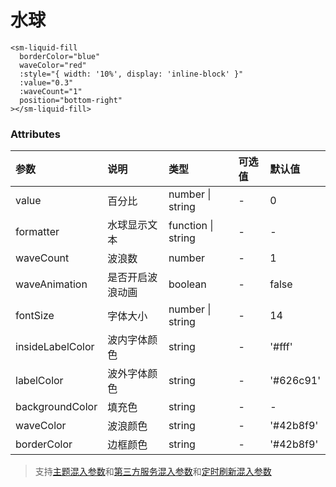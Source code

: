 # 水球

```vue
<sm-liquid-fill
  borderColor="blue"
  waveColor="red"
  :style="{ width: '10%', display: 'inline-block' }"
  :value="0.3"
  :waveCount="1"
  position="bottom-right"
></sm-liquid-fill>
```

### Attributes

| 参数             | 说明             | 类型               | 可选值 | 默认值    |
| :--------------- | :--------------- | :----------------- | :----- | :-------- |
| value            | 百分比           | number \| string   | -      | 0         |
| formatter        | 水球显示文本     | function \| string | -      | -         |
| waveCount        | 波浪数           | number             | -      | 1         |
| waveAnimation    | 是否开启波浪动画 | boolean            | -      | false     |
| fontSize         | 字体大小         | number \| string   | -      | 14        |
| insideLabelColor | 波内字体颜色     | string             | -      | '#fff'    |
| labelColor       | 波外字体颜色     | string             | -      | '#626c91' |
| backgroundColor  | 填充色           | string             | -      | -         |
| waveColor        | 波浪颜色         | string             | -      | '#42b8f9' |
| borderColor      | 边框颜色         | string             | -      | '#42b8f9' |

> 支持[主题混入参数](/zh/api/mixin/mixin.md#theme)和[第三方服务混入参数](/zh/api/mixin/mixin.md#thirdservice)和[定时刷新混入参数](/zh/api/mixin/mixin.md#timer)
